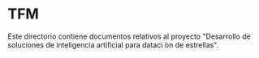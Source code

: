 # TFM

Este directorio contiene documentos relativos al proyecto "Desarrollo de soluciones de inteligencia artificial para dataci ́on de estrellas".

